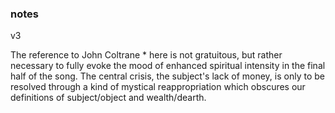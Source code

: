 ---
---
### notes

v3

The reference to John Coltrane * here is not gratuitous, but rather necessary to 
fully evoke the mood of enhanced spiritual intensity in the final half of the 
song. The central crisis, the subject's lack of money, is only to be resolved 
through a kind of mystical reappropriation which obscures our definitions of 
subject/object and wealth/dearth. 
